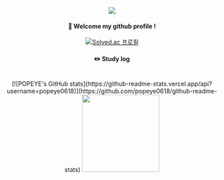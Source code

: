 <div align="center"> 

<img src="https://capsule-render.vercel.app/api?type=waving&color=auto&height=200&section=header&text=POPEYE&fontSize=90" />
  
####  :wave: Welcome my github profile !

  
[![Solved.ac 프로필](http://mazassumnida.wtf/api/v2/generate_badge?boj=popeye0617)](https://solved.ac/popeye0617)

 
#### :pencil2: Study log
<br/>
[![POPEYE's GitHub stats](https://github-readme-stats.vercel.app/api?username=popeye0618)](https://github.com/popeye0618/github-readme-stats)
<img height="180em" src="https://github-readme-stats.vercel.app/api/top-langs/?username=popeye0618&layout=compact&bg_color=30,e96443,904e95&title_color=fff&text_color=fff,theme=radical">
</div>
